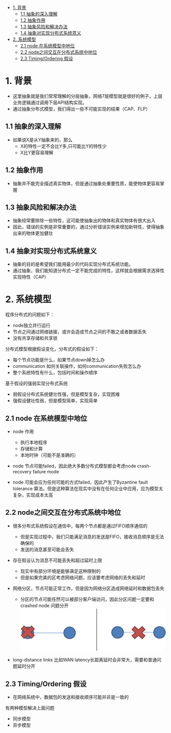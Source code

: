 <!-- TOC -->

- [1. 背景](#1-背景)
    - [1.1 抽象的深入理解](#11-抽象的深入理解)
    - [1.2 抽象作用](#12-抽象作用)
    - [1.3 抽象风险和解决办法](#13-抽象风险和解决办法)
    - [1.4 抽象对实现分布式系统意义](#14-抽象对实现分布式系统意义)
- [2. 系统模型](#2-系统模型)
    - [2.1 node 在系统模型中地位](#21-node-在系统模型中地位)
    - [2.2 node之间交互在分布式系统中地位](#22-node之间交互在分布式系统中地位)
    - [2.3 Timing/Ordering 假设](#23-timingordering-假设)

<!-- /TOC -->

# 1. 背景
* 这里抽象就是我们常常理解的分层抽象，网络7层模型就是很好的例子，上层业务逻辑通过调用下层API结构实现。
* 通过抽象分布式模型，我们得出一些不可能实现的结果（CAP、FLP）

## 1.1 抽象的深入理解
* 如果说X是从Y抽象来的，那么
    * X的特性一定不会比Y多,只可能比Y的特性少
    * X比Y更容易理解

## 1.2 抽象作用
* 抽象并不能完全描述真实物体，但是通过抽象处重要性质，能使物体更容易掌握
## 1.3 抽象风险和解决办法
* 抽象经常要排除一些特性，这可能使抽象出的物体和真实物体有很大出入
* 因此，错误的实例是非常重要的，通过分析错误实例来增加新特性，使得抽象出来的物体更加健壮

## 1.4 抽象对实现分布式系统意义
* 抽象的目的是希望我们能用最少的代码实现分布式系统功能。
* 通过抽象，我们能知道分布式一定不能完成的特性，这样就会根据需求选择性实现特性（CAP）


# 2. 系统模型
程序分布式的问题如下：
* node独立并行运行
* 节点之间通过网络链接，或许会造成节点之间的不敢之或者数据丢失
* 没有共享存储和共享锁

分布式模型根据假设变化，分布式的假设如下：
* 每个节点功能是什么，如果节点down掉怎么办
* communication 如何关联操作，如何communication失败怎么办
* 整个系统特性有什么，包括时间和操作顺序

基于假设的强弱实现分布式系统
* 弱假设分布式系统健壮性强，但是模型复杂，实现困难
* 强假设健壮性弱，但是模型简单，实现简单


## 2.1 node 在系统模型中地位
* node 作用
    * 执行本地程序
    * 存储和计算
    * 本地时钟（可能不是准确的）
* node 节点可能failed，因此绝大多数分布式模型都会考虑node crash-recovery failure mode

* node 可能会应为任何可能的方式failed，因此产生了Byzantine fault tolerance 算法。但是这种算法在现实中没有在任何企业中应用，应为模型太复杂，实现成本太高

## 2.2 node之间交互在分布式系统中地位
* 很多分布式系统假设在通信中，每两个节点都是通过FIFO顺序通信的  
    * 但是实现过程中，我们只能满足消息的发送是FIFO，接收消息顺序是无法确保的
    * 发送的消息甚至可能会丢失

* 存在假设认为消息不可能丢失和超过延时上限
    * 现实中有部分环境是能够满足这种限制的
    * 但是如果完美的区考虑网络问题，应该要考虑网络的丢失和延时

* 网络分区，节点可能正常工作，但是因为网络分区造成网络延时和数据包丢失
    * 分区的节点可能任然可以被部分客户端访问，因此分区问题一定要和crashed node 问题分开
    ![2019-10-12-14-32-01.png](./images/2019-10-12-14-32-01.png)

* long-distance links
    比如WAN latency长距离延时会非常大，需要和普通问题延时分开


## 2.3 Timing/Ordering 假设
* 在网络系统中，数据包的发送和接收顺序可能并非是一致的

有两种模型解决上面问题
* 同步模型
* 异步模型
